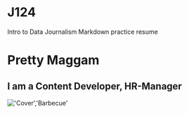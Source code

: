 # J124
Intro to Data Journalism Markdown practice resume
# Pretty Maggam
## I am a Content Developer, HR-Manager
!['Cover','Barbecue'](/cover.png)
